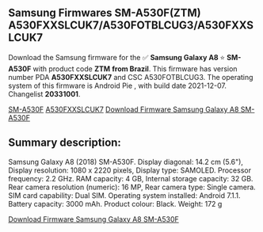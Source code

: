 <h2>Samsung Firmwares SM-A530F(ZTM) A530FXXSLCUK7/A530FOTBLCUG3/A530FXXSLCUK7</h2>
Download the Samsung firmware for the ✅ <strong>Samsung Galaxy A8 </strong> ⭐ <strong>SM-A530F</strong> with product code <strong>ZTM</strong> <strong> from Brazil</strong>. This firmware has version number PDA <strong>A530FXXSLCUK7</strong> and CSC A530FOTBLCUG3. The operating system of this firmware is Android Pie , with build date 2021-12-07. Changelist <strong>20331001</strong>.


[SM-A530F](https://samfirm.shop/samsung/model/SM-A530F)
[A530FXXSLCUK7](https://samfirm.shop/samsung/pda/A530FXXSLCUK7)
[Download Firmware Samsung Galaxy A8 SM-A530F](https://samfirm.shop/samsung/firmware/481958)
<h2>Summary description:</h2>
<p>Samsung Galaxy A8 (2018) SM-A530F. Display diagonal: 14.2 cm (5.6"), Display resolution: 1080 x 2220 pixels, Display type: SAMOLED. Processor frequency: 2.2 GHz. RAM capacity: 4 GB, Internal storage capacity: 32 GB. Rear camera resolution (numeric): 16 MP, Rear camera type: Single camera. SIM card capability: Dual SIM. Operating system installed: Android 7.1.1. Battery capacity: 3000 mAh. Product colour: Black. Weight: 172 g</p>


[Download Firmware Samsung Galaxy A8 SM-A530F](https://samfirm.shop/samsung/firmware/481958)
